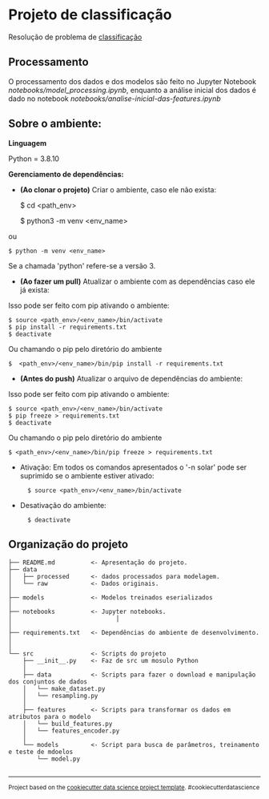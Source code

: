 # Projeto de classificação

Resolução de problema de [classificação](http://archive.ics.uci.edu/ml/datasets/Census+Income)


## Processamento

O processamento dos dados e dos modelos são feito no Jupyter Notebook _notebooks/model_processing.ipynb_,
enquanto a análise inicial dos dados é dado no notebook _notebooks/analise-inicial-das-features.ipynb_

## Sobre o ambiente: 

**Linguagem**

Python = 3.8.10


**Gerenciamento de dependências:**

- **(Ao clonar o projeto)** Criar o ambiente, caso ele não exista:


    $ cd <path_env>

    $ python3 -m venv <env_name>

ou

    $ python -m venv <env_name>

Se a chamada 'python' refere-se a versão 3.

- **(Ao fazer um pull)** Atualizar o ambiente com as dependências caso ele já exista:

Isso pode ser feito com pip ativando o ambiente:

    $ source <path_env>/<env_name>/bin/activate
    $ pip install -r requirements.txt
    $ deactivate

Ou chamando o pip pelo diretório do ambiente

    $  <path_env>/<env_name>/bin/pip install -r requirements.txt


- **(Antes do push)** Atualizar o arquivo de dependências do ambiente:

Isso pode ser feito com pip ativando o ambiente:

    $ source <path_env>/<env_name>/bin/activate
    $ pip freeze > requirements.txt
    $ deactivate

Ou chamando o pip pelo diretório do ambiente

    $ <path_env>/<env_name>/bin/pip freeze > requirements.txt


- Ativação: Em todos os comandos apresentados o '-n solar' pode ser suprimido se o ambiente estiver ativado:


        $ source <path_env>/<env_name>/bin/activate


- Desativação do ambiente:


        $ deactivate




## Organização do projeto

    
    ├── README.md          <- Apresentação do projeto.
    ├── data
    │   ├── processed      <- dados processados para modelagem.
    │   └── raw            <- Dados originais.
    │
    ├── models             <- Modelos treinados eserializados
    │
    ├── notebooks          <- Jupyter notebooks. 
    │                             │                         
    │
    ├── requirements.txt   <- Dependências do ambiente de desenvolvimento.
    │                 
    │
    └── src                <- Scripts do projeto
        ├── __init__.py    <- Faz de src um mosulo Python
        │
        ├── data           <- Scripts para fazer o download e manipulação dos conjuntos de dados
        │   └── make_dataset.py
        │   └── resampling.py
        │
        ├── features       <- Scripts para transformar os dados em atributos para o modelo
        │   └── build_features.py
        │   └── features_encoder.py
        │
        └── models         <- Script para busca de parâmetros, treinamento e teste de mdoelos
            └── model.py                               
            
 

--------

<p><small>Project based on the <a target="_blank" href="https://drivendata.github.io/cookiecutter-data-science/">cookiecutter data science project template</a>. #cookiecutterdatascience</small></p>
